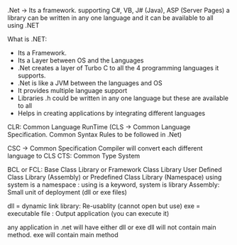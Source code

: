 .Net -> Its a framework. supporting C#, VB, J# (Java), ASP (Server Pages)
a library can be written in any one language and it can be available to all using .NET 

What is .NET: 
- Its a Framework. 
- Its a Layer between OS and the Languages 
- .Net creates a layer of Turbo C to all the 4 programming languages it supports. 
- .Net is like a JVM between the languages and OS 
- It provides multiple language support 
- Libraries .h could be written in any one language but these are available to all 
- Helps in creating applications by integrating different languages 

CLR: Common Language RunTime 
(CLS -> Common Language Specification. Common Syntax Rules to be followed in .Net)

CSC -> Common Specification Compiler will convert each different language to CLS
CTS: Common Type System 

BCL or FCL: Base Class Library or Framework Class Library 
User Defined Class Library (Assembly) or Predefined Class Library (Namespace)
using system is a namespace : using is a keyword, system is library 
Assembly: Small unit of deployment (dll or exe files)

dll = dynamic link library: Re-usablity (cannot open but use)
exe = executable file : Output application (you can execute it)

any application in .net will have either dll or exe 
dll will not contain main method. 
exe will contain main method 